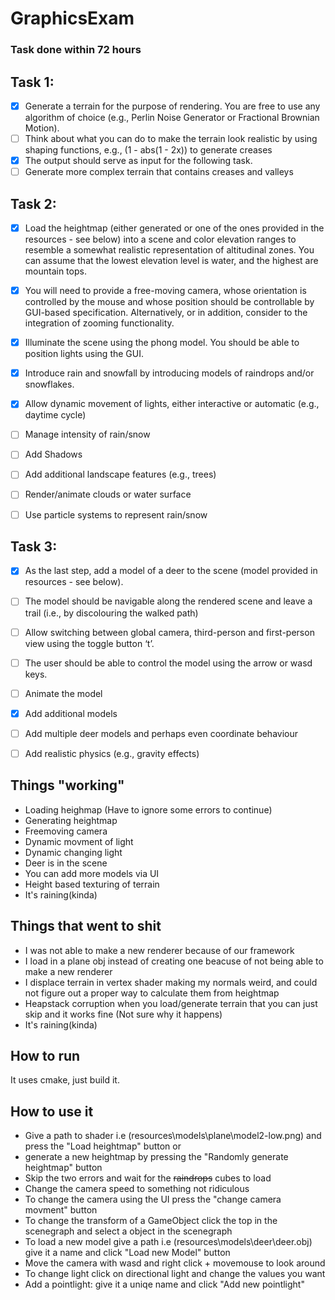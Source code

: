 # GraphicsExam

### Task done within 72 hours

## Task 1:
- [x] Generate a terrain for the purpose of rendering. You are free to use any algorithm of choice
(e.g., Perlin Noise Generator or Fractional Brownian Motion).
- [ ] Think about what you can do to make the terrain look realistic by using shaping functions,
e.g., (1 - abs(1 - 2x)) to generate creases
- [x] The output should serve as input for the following task.
- [ ] Generate more complex terrain that contains creases and valleys

## Task 2:
- [x] Load the heightmap (either generated or one of the ones provided in the resources - see
below) into a scene and color elevation ranges to resemble a somewhat realistic
representation of altitudinal zones. You can assume that the lowest elevation level is water,
and the highest are mountain tops.

- [x] You will need to provide a free-moving camera, whose orientation is controlled by the
mouse and whose position should be controllable by GUI-based specification. Alternatively,
or in addition, consider to the integration of zooming functionality.
- [x] Illuminate the scene using the phong model. You should be able to position lights using the
GUI.
- [x] Introduce rain and snowfall by introducing models of raindrops and/or snowflakes.
- [x] Allow dynamic movement of lights, either interactive or automatic (e.g., daytime
cycle)
- [ ] Manage intensity of rain/snow
- [ ] Add Shadows
- [ ] Add additional landscape features (e.g., trees)
- [ ] Render/animate clouds or water surface
- [ ] Use particle systems to represent rain/snow

## Task 3:
- [x] As the last step, add a model of a deer to the scene (model provided in resources - see
below).
- [ ] The model should be navigable along the rendered scene and leave a trail (i.e., by
discolouring the walked path)
- [ ] Allow switching between global camera, third-person and first-person view using the toggle
button ‘t’.
- [ ] The user should be able to control the model using the arrow or wasd keys.
- [ ] Animate the model
- [x] Add additional models
- [ ] Add multiple deer models and perhaps even coordinate behaviour
- [ ] Add realistic physics (e.g., gravity effects)


## Things "working"
* Loading heighmap (Have to ignore some errors to continue)
* Generating heightmap
* Freemoving camera
* Dynamic movment of light
* Dynamic changing light
* Deer is in the scene
* You can add more models via UI
* Height based texturing of terrain
* It's raining(kinda)

## Things that went to shit
* I was not able to make a new renderer because of our framework
* I load in a plane obj instead of creating one beacuse of not being able to make a new renderer
* I displace terrain in vertex shader making my normals weird, and could not figure out a proper way to calculate them from heightmap
* Heapstack corruption when you load/generate terrain that you can just skip and it works fine (Not sure why it happens)
* It's raining(kinda)


## How to run
It uses cmake, just build it.

## How to use it
* Give a path to shader i.e (resources\models\plane\model2-low.png) and press the "Load heightmap" button or 
* generate a new heightmap by pressing the "Randomly generate heightmap" button
* Skip the two errors and wait for the ~~raindrops~~ cubes  to load
* Change the camera speed to something not ridiculous
* To change the camera using the UI press the "change camera movment" button
* To change the transform of a GameObject click the top in the scenegraph and select a object in the scenegraph
* To load a new model give a path i.e (resources\models\deer\deer.obj) give it a name and click "Load new Model" button
* Move the camera with wasd and right click + movemouse to look around
* To change light click on directional light and change the values you want
* Add a pointlight: give it a uniqe name and click "Add new pointlight"
